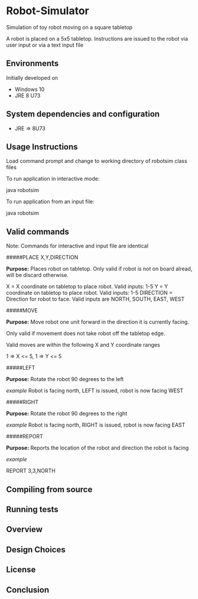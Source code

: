# Robot-Simulator

Simulation of toy robot moving on a square tabletop

A robot is placed on a 5x5 tabletop. Instructions are issued to the robot via user input or via a text input file

## Environments

Initially developed on

* Windows 10
* JRE 8 U73

## System dependencies and configuration

* JRE => 8U73

## Usage Instructions

Load command prompt and change to working directory of robotsim class files

To run application in interactive mode:

java robotsim

To run application from an input file:

java robotsim <path to input file>

## Valid commands

Note: Commands for interactive and input file are identical

#####PLACE X,Y,DIRECTION

**Purpose:** Places robot on tabletop. Only valid if robot is not on board alread, will be discard otherwise.

X = X coordinate on tabletop to place robot. Valid inputs: 1-5
Y = Y coordinate on tabletop to place robot. Valid inputs: 1-5
DIRECTION = Direction for robot to face. Valid inputs are NORTH, SOUTH, EAST, WEST

#####MOVE

**Purpose:** Move robot one unit forward in the direction it is currently facing.

Only valid if movement does not take robot off the tabletop edge.

Valid moves are within the following X and Y coordinate ranges

1 => X <= 5, 1 => Y <= 5

#####LEFT

**Purpose:** Rotate the robot 90 degrees to the left

_example_ Robot is facing north, LEFT is issued, robot is now facing WEST

#####RIGHT

**Purpose:** Rotate the robot 90 degrees to the right

_example_ Robot is facing north, RIGHT is issued, robot is now facing EAST

#####REPORT

**Purpose:** Reports the location of the robot and direction the robot is facing

_example_

REPORT
3,3,NORTH

## Compiling from source

## Running tests

## Overview

## Design Choices

## License

## Conclusion


